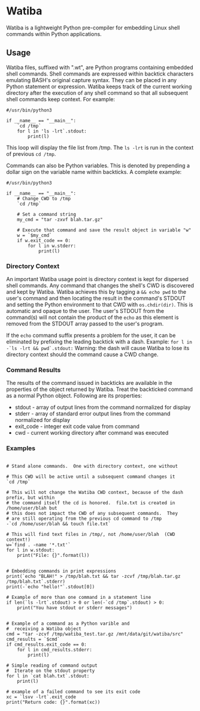 # Watiba
Watiba is a lightweight Python pre-compiler for embedding Linux shell 
commands within Python applications.

## Usage
Watiba files, suffixed with ".wt", are Python programs containing embedded shell commands. 
Shell commands are expressed within backtick characters emulating BASH's original capture syntax.
They can be placed in any Python statement or expression.  Watiba keeps track of the current working directory after the execution of 
any shell command so that all subsequent shell commands keep context.  For example:

```
#/usr/bin/python3

if __name__ == "__main__":
    `cd /tmp`
    for l in 'ls -lrt`.stdout:
        print(l)
```

This loop will display the file list from /tmp. The `ls -lrt` is run in the 
context of previous `cd /tmp`.  

Commands can also be Python variables. This is denoted by prepending a dollar sign on the
variable name within backticks. A complete example:

```
#/usr/bin/python3

if __name__ == "__main__":
    # Change CWD to /tmp
    `cd /tmp`
    
    # Set a command string
    my_cmd = "tar -zxvf blah.tar.gz"
    
    # Execute that command and save the result object in variable "w"
    w = `$my_cmd`
    if w.exit_code == 0:
        for l in w.stderr:
            print(l)
```

### Directory Context

An important Watiba usage point is directory context is kept for dispersed shell commands.
Any command that changes the shell's CWD is discovered and kept by Watiba.  Watiba achieves 
this by tagging a `&& echo pwd` to the user's 
command and then locating the result in the command's STDOUT and setting the
Python environment to that CWD with `os.chdir(dir)`.  This is automatic and opaque to the user.  The 
user's STDOUT from the command(s) will not contain
the product of the `echo` as this element is removed from the STDOUT array passed
to the user's program.

If the `echo` command suffix presents a problem for the user, it can be eliminated by prefixing
the leading backtick with a dash.  Example:  ```for l in -`ls -lrt && pwd`.stdout:```
Warning: the dash will cause Watiba to lose its directory context should the command
cause a CWD change.

### Command Results
The results of the command issued in backticks are available in the properties
of the object returned by Watiba.  Treat the backticked command as a normal
Python object.  Following are its properties:
 
- stdout - array of output lines from the command normalized for display
- stderr - array of standard error output lines from the command normalized for display
- exit_code - integer exit code value from command
- cwd - current working directory after command was executed

### Examples
```

# Stand alone commands.  One with directory context, one without

# This CWD will be active until a subsequent command changes it
`cd /tmp`

# This will not change the Watiba CWD context, because of the dash prefix, but within 
# the command itself the cd is honored.  file.txt is created in /home/user/blah but
# this does not impact the CWD of any subsequent commands.  They
# are still operating from the previous cd command to /tmp
-`cd /home/user/blah && touch file.txt`

# This will find text files in /tmp/, not /home/user/blah  (CWD context!)
w=`find . -name '*.txt'`
for l in w.stdout:
    print("File: {}".format(l))


# Embedding commands in print expressions
print(`echo "BLAH!" > /tmp/blah.txt && tar -zcvf /tmp/blah.tar.gz /tmp/blah.txt`.stderr)
print(-`echo "hello!"`.stdout[0])

# Example of more than one command in a statement line
if len(`ls -lrt`.stdout) > 0 or len(-`cd /tmp`.stdout) > 0:
    print("You have stdout or stderr messages")


# Example of a command as a Python varible and
#  receiving a Watiba object
cmd = "tar -zcvf /tmp/watiba_test.tar.gz /mnt/data/git/watiba/src"
cmd_results = `$cmd`
if cmd_results.exit_code == 0:
    for l in cmd_results.stderr:
        print(l)

# Simple reading of command output
#  Iterate on the stdout property
for l in `cat blah.txt`.stdout:
    print(l)

# example of a failed command to see its exit code
xc = `lsvv -lrt`.exit_code
print("Return code: {}".format(xc))
```